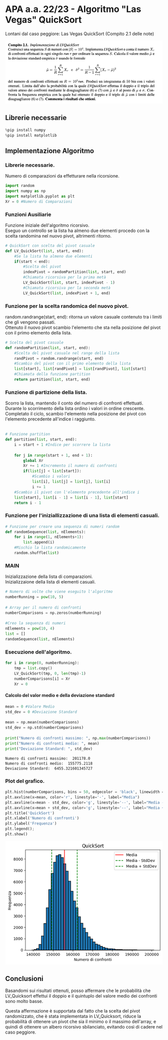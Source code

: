 # APA a.a. 22/23 - Algoritmo "Las Vegas" QuickSort

Lontani dal caso peggiore: Las Vegas QuickSort (Compito 2.1 delle note)

![alt text](2.1.jpg "QuickSort")

## Librerie necessarie


```python
%pip install numpy
%pip install matplotlib
```    


## Implementazione Algoritmo

### Librerie necessarie.
Numero di comparazioni da effetturare nella ricorsione.


```python
import random
import numpy as np
import matplotlib.pyplot as plt
Xr = 0 #Numero di Comparazioni
```

### Funzioni Ausiliarie
Funzione iniziale dell'algoritmo ricorsivo.<br>
Eseguo un controllo se la lista ha almeno due elementi procedo con la scelta randomina nel nuovo pivot, altrimenti ritorno.


```python
# QuickSort con scelta del pivot casuale
def LV_QuickSort(list, start, end):
    #Se la lista ha almeno due elementi
    if(start < end):
        #Scelta del pivot
        indexPivot = randomPartition(list, start, end) 
        #Chiamata ricorsiva per la prima metà
        LV_QuickSort(list, start, indexPivot - 1)
        #Chiamata ricorsiva per la seconda metà
        LV_QuickSort(list, indexPivot + 1, end) 
```

### Funzione per la scelta randomica del nuovo pivot.
random.randrange(start, end): ritorna un valore casuale contenuto tra i limiti che gli vengono passati.<br>
Ottenuto il nuovo pivot scambio l'elemento che sta nella posizione del pivot con il primo elemento della lista.


```python
# Scelta del pivot casuale
def randomPartition(list, start, end):
    #Scelta del pivot casuale nel range della lista
    randPivot = random.randrange(start, end) 
    #Scambio del pivot con il primo elemento della lista
    list[start], list[randPivot] = list[randPivot], list[start]
    #Chiamata della funzione partition
    return partition(list, start, end)
```

### Funzione di partizione della lista.
Scorro la lista, mantendo il conto del numero di confronti effettuati.<br>
Durante lo scorrimento della lista ordino i valori in ordine crescente.<br>
Completato il ciclo, scambio l'elemento nella posizione del pivot con l'elemento precedente all'indice i raggiunto.


```python

# Funzione partition
def partition(list, start, end):
    i = start + 1 #Indice per scorrere la lista

    for j in range(start + 1, end + 1):
        global Xr 
        Xr += 1 #Incremento il numero di confronti
        if(list[j] < list[start]):
            #Scambio i valori
            list[i], list[j] = list[j], list[i]
            i += 1
    #Scambio il pivot con l'elemento precedente all'indice i
    list[start], list[i - 1] = list[i - 1], list[start]
    return i - 1
```

### Funzione per l'iniziallizzazione di una lista di elementi casuali.


```python
# Funzione per creare una sequenza di numeri random
def randomSequence(list, nElements):
    for i in range(1, nElements+1):
        list.append(i)
    #Mischio la lista randomicamente
    random.shuffle(list) 
```

### MAIN

Inizializzazione della lista di comparazioni.<br>
Inizializzaione della lista di elementi casuali.<br>


```python
# Numero di volte che viene eseguito l'algoritmo
numberRunning = pow(10, 5)

# Array per il numero di confronti
numberComparisons = np.zeros(numberRunning)

#Creo la sequenza di numeri
nElements = pow(10, 4)
list = []
randomSequence(list, nElements)    
```

### Esecuzione dell'algoritmo.

```python
for i in range(0, numberRunning):
    tmp = list.copy()
    LV_QuickSort(tmp, 0, len(tmp)-1)
    numberComparisons[i] = Xr
    Xr = 0
```

#### Calcolo del valor medio e della deviazione standard


```python
mean = 0 #Valore Medio 
std_dev = 0 #Deviazione Standard

mean = np.mean(numberComparisons)
std_dev = np.std(numberComparisons)

print("Numero di confronti massimo: ", np.max(numberComparisons))
print("Numero di confronti medio: ", mean)
print("Deviazione Standard: ", std_dev)
```

    Numero di confronti massimo:  201178.0
    Numero di confronti medio:  155775.2118
    Deviazione Standard:  6455.321601345727
    

### Plot del grafico.


```python
plt.hist(numberComparisons, bins = 50, edgecolor = 'black', linewidth = 1.2)
plt.axvline(x=mean, color='r', linestyle='-', label="Media")
plt.axvline(x=mean - std_dev, color='g', linestyle='--', label="Media - StdDev")
plt.axvline(x=mean + std_dev, color='g', linestyle='--', label="Media + StdDev")
plt.title('QuickSort')
plt.xlabel('Numero di confronti')
plt.ylabel('Frequenza')
plt.legend();
plt.show()
```


    
![png](LV_QuickSort_files/LV_QuickSort_21_0.png)
    


## Conclusioni
Basandomi sui risultati ottenuti, posso affermare che le probabilità che LV_Quicksort effettui il doppio e il quintuplo del valore medio dei confronti sono molto basse.<br>

Questa affermazione è supportata dal fatto che la scelta del pivot randomizzato, che è stata implementata in LV_Quicksort, riduce la probabilità di ottenere un pivot che sia il minimo o il massimo dell'array, e quindi di ottenere un albero ricorsivo sbilanciato, evitando così di cadere nel caso peggiore.<br>
